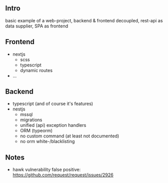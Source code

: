 ## Intro
basic example of a web-project, backend & frontend decoupled, rest-api as data supplier, SPA as frontend

## Frontend
* nextjs
  * scss
  * typescript
  * dynamic routes
* ...

## Backend
* typescript (and of course it's features)
* nestjs
  * mssql
  * migrations
  * unified (api) exception handlers
  * ORM (typeorm)
  * no custom command (at least not documented)
  * no orm white-/blacklisting

## Notes
* hawk vulnerability false positive: https://github.com/request/request/issues/2926
